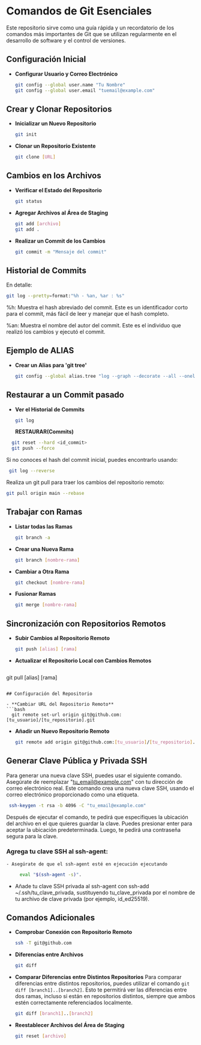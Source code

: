 # Comandos de Git Esenciales

Este repositorio sirve como una guía rápida y un recordatorio de los comandos más importantes de Git que se utilizan regularmente en el desarrollo de software y el control de versiones.

## Configuración Inicial

- **Configurar Usuario y Correo Electrónico**
  ```bash
  git config --global user.name "Tu Nombre"
  git config --global user.email "tuemail@example.com"
  ```

## Crear y Clonar Repositorios

- **Inicializar un Nuevo Repositorio**
  ```bash
  git init
  ```

- **Clonar un Repositorio Existente**
  ```bash
  git clone [URL]
  ```

## Cambios en los Archivos

- **Verificar el Estado del Repositorio**
  ```bash
  git status
  ```

- **Agregar Archivos al Área de Staging**
  ```bash
  git add [archivo]
  git add .
  ```

- **Realizar un Commit de los Cambios**
  ```bash
  git commit -m "Mensaje del commit"


  ```

## Historial de Commits
En detalle:
```sh
git log --pretty=format:"%h - %an, %ar : %s"

```
%h: Muestra el hash abreviado del commit. Este es un identificador corto para el commit, más fácil de leer y manejar que el hash completo.

%an: Muestra el nombre del autor del commit. Este es el individuo que realizó los cambios y ejecutó el commit.

## Ejemplo de ALIAS

- **Crear un Alias para 'git tree'**
  ```bash
  git config --global alias.tree "log --graph --decorate --all --oneline"
  ```

## Restaurar a un **Commit pasado**
- **Ver el Historial de Commits**
  ```bash
  git log
  
  ```
  **RESTAURAR(Commits)**

```bash
  git reset --hard <id_commit>
  git push --force


```
Si no conoces el hash del commit inicial, puedes encontrarlo usando:

```bash
 git log --reverse


```

Realiza un git pull para traer los cambios del repositorio remoto:

```bash
git pull origin main --rebase


```
## Trabajar con Ramas

- **Listar todas las Ramas**
  ```bash
  git branch -a
  ```

- **Crear una Nueva Rama**
  ```bash
  git branch [nombre-rama]
  ```

- **Cambiar a Otra Rama**
  ```bash
  git checkout [nombre-rama]
  ```

- **Fusionar Ramas**
  ```bash
  git merge [nombre-rama]
  ```

## Sincronización con Repositorios Remotos

- **Subir Cambios al Repositorio Remoto**
  ```bash
  git push [alias] [rama]
  ```

- **Actualizar el Repositorio Local con Cambios Remotos**
  ```bash
 git pull [alias] [rama]

```

## Configuración del Repositorio

- **Cambiar URL del Repositorio Remoto**
```bash
  git remote set-url origin git@github.com:[tu_usuario]/[tu_repositorio].git
```
- **Añadir un Nuevo Repositorio Remoto**
  ```bash
  git remote add origin git@github.com:[tu_usuario]/[tu_repositorio].git
  ```

## Generar Clave Pública y Privada SSH

Para generar una nueva clave SSH, puedes usar el siguiente comando. Asegúrate de reemplazar "tu_email@example.com" con tu dirección de correo electrónico real. Este comando crea una nueva clave SSH, usando el correo electrónico proporcionado como una etiqueta.

 ```bash
  ssh-keygen -t rsa -b 4096 -C "tu_email@example.com"
```

Después de ejecutar el comando, te pedirá que especifiques la ubicación del archivo en el que quieres guardar la clave. Puedes presionar enter para aceptar la ubicación predeterminada. Luego, te pedirá una contraseña segura para la clave.

### Agrega tu clave SSH al ssh-agent:

    - Asegúrate de que el ssh-agent esté en ejecución ejecutando 
     
 ```bash 
      eval "$(ssh-agent -s)".
```
   - Añade tu clave SSH privada al ssh-agent con ssh-add ~/.ssh/tu_clave_privada, sustituyendo tu_clave_privada por el nombre de tu archivo de clave privada (por ejemplo, id_ed25519).

## Comandos Adicionales

- **Comprobar Conexión con Repositorio Remoto**
  ```bash
  ssh -T git@github.com
  ```

- **Diferencias entre Archivos**
  ```bash
  git diff
  ```

- **Comparar Diferencias entre Distintos Repositorios**
  Para comparar diferencias entre distintos repositorios, puedes utilizar el comando `git diff [branch1]..[branch2]`. Esto te permitirá ver las diferencias entre dos ramas, incluso si están en repositorios distintos, siempre que ambos estén correctamente referenciados localmente.

  ```bash
  git diff [branch1]..[branch2]
  ```

- **Reestablecer Archivos del Área de Staging**
  ```bash
  git reset [archivo]
  ```

